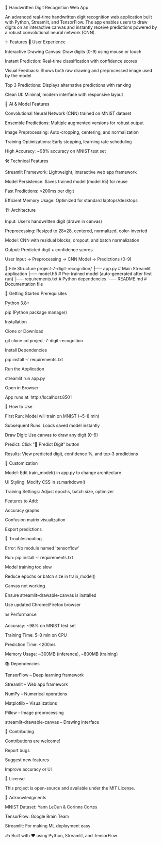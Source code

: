 🔢 Handwritten Digit Recognition Web App

An advanced real-time handwritten digit recognition web application built with Python, Streamlit, and TensorFlow. The app enables users to draw digits on an interactive canvas and instantly receive predictions powered by a robust convolutional neural network (CNN).

✨ Features
🎨 User Experience

Interactive Drawing Canvas: Draw digits (0-9) using mouse or touch

Instant Prediction: Real-time classification with confidence scores

Visual Feedback: Shows both raw drawing and preprocessed image used by the model

Top 3 Predictions: Displays alternative predictions with ranking

Clean UI: Minimal, modern interface with responsive layout

🧠 AI & Model Features

Convolutional Neural Network (CNN) trained on MNIST dataset

Ensemble Predictions: Multiple augmented versions for robust output

Image Preprocessing: Auto-cropping, centering, and normalization

Training Optimizations: Early stopping, learning rate scheduling

High Accuracy: ~98% accuracy on MNIST test set

🛠️ Technical Features

Streamlit Framework: Lightweight, interactive web app framework

Model Persistence: Saves trained model (model.h5) for reuse

Fast Predictions: <200ms per digit

Efficient Memory Usage: Optimized for standard laptops/desktops

🏗️ Architecture

Input: User’s handwritten digit (drawn in canvas)

Preprocessing: Resized to 28×28, centered, normalized, color-inverted

Model: CNN with residual blocks, dropout, and batch normalization

Output: Predicted digit + confidence scores

User Input → Preprocessing → CNN Model → Predictions (0–9)

📁 File Structure
project-7-digit-recognition/
├── app.py              # Main Streamlit application
├── model.h5            # Pre-trained model (auto-generated after first run)
├── requirements.txt    # Python dependencies
└── README.md           # Documentation file

🚀 Getting Started
Prerequisites

Python 3.8+

pip (Python package manager)

Installation

Clone or Download

git clone <repository-url>
cd project-7-digit-recognition


Install Dependencies

pip install -r requirements.txt


Run the Application

streamlit run app.py


Open in Browser

App runs at: http://localhost:8501

🎯 How to Use

First Run: Model will train on MNIST (~5–8 min)

Subsequent Runs: Loads saved model instantly

Draw Digit: Use canvas to draw any digit (0–9)

Predict: Click "🚀 Predict Digit" button

Results: View predicted digit, confidence %, and top-3 predictions

🔧 Customization

Model: Edit train_model() in app.py to change architecture

UI Styling: Modify CSS in st.markdown()

Training Settings: Adjust epochs, batch size, optimizer

Features to Add:

Accuracy graphs

Confusion matrix visualization

Export predictions

🐛 Troubleshooting

Error: No module named 'tensorflow'

Run: pip install -r requirements.txt

Model training too slow

Reduce epochs or batch size in train_model()

Canvas not working

Ensure streamlit-drawable-canvas is installed

Use updated Chrome/Firefox browser

📊 Performance

Accuracy: ~98% on MNIST test set

Training Time: 5–8 min on CPU

Prediction Time: <200ms

Memory Usage: ~300MB (inference), ~800MB (training)

📚 Dependencies

TensorFlow – Deep learning framework

Streamlit – Web app framework

NumPy – Numerical operations

Matplotlib – Visualizations

Pillow – Image preprocessing

streamlit-drawable-canvas – Drawing interface

🤝 Contributing

Contributions are welcome!

Report bugs

Suggest new features

Improve accuracy or UI

📄 License

This project is open-source and available under the MIT License.

🙏 Acknowledgments

MNIST Dataset: Yann LeCun & Corinna Cortes

TensorFlow: Google Brain Team

Streamlit: For making ML deployment easy

✍️ Built with ❤️ using Python, Streamlit, and TensorFlow

